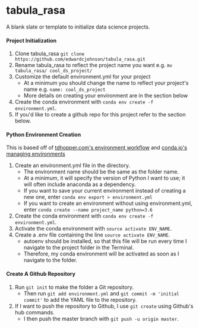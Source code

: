 # tabula_rasa
A blank slate or template to initialize data science projects.

#### Project Initialization

1. Clone tabula_rasa `git clone https://github.com/edwardcjohnson/tabula_rasa.git`
2. Rename tabula_rasa to reflect the project name you want e.g. `mv tabula_rasa/ cool_ds_project/`
3. Customize the default environment.yml for your project
   * At a minimum you should change the name to reflect your project's name e.g. `name: cool_ds_project`
   * More details on creating your environment are in the section below
4. Create the conda environment with `conda env create -f environment.yml`.
5. If you'd like to create a github repo for this project refer to the section below. 

#### Python Environment Creation
This is based off of [tdhopper.com's environment workflow](http://tdhopper.com/blog/2015/Nov/24/my-python-environment-workflow-with-conda/) and [conda.io's managing environments](https://conda.io/docs/using/envs.html) 

1. Create an environment.yml file in the directory. 
   * The environment name should be the same as the folder name.
   * At a minimum, it will specify the version of Python I want to use; it will often include anaconda as a dependency.
   * If you want to save your current environment instead of creating a new one, enter `conda env export > environment.yml`
   * If you want to create an environment without using environment.yml, enter `conda create --name project_name python=3.6`
2. Create the conda environment with `conda env create -f environment.yml`.
3. Activate the conda environment with `source activate ENV_NAME`.
4. Create a .env file containing the line `source activate ENV_NAME`.
   * autoenv should be installed, so that this file will be run every time I navigate to the project folder in the Terminal.
   * Therefore, my conda environment will be activated as soon as I navigate to the folder.

#### Create A Github Repository

1. Run `git init` to make the folder a Git repository. 
   * Then run `git add environment.yml` and `git commit -m 'initial commit'` to add the YAML file to the repository.
2. If I want to push the repository to Github, I use `git create` using Github's hub commands.
   * I then push the master branch with `git push -u origin master`.
